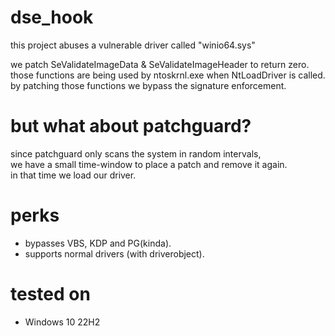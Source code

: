 # dse_hook

this project abuses a vulnerable driver called "winio64.sys"

we patch SeValidateImageData & SeValidateImageHeader to return zero. \
those functions are being used by ntoskrnl.exe when NtLoadDriver is called. \
by patching those functions we bypass the signature enforcement.

# but what about patchguard?
since patchguard only scans the system in random intervals, \
we have a small time-window to place a patch and remove it again. \
in that time we load our driver.

# perks
- bypasses VBS, KDP and PG(kinda).
- supports normal drivers (with driverobject).

# tested on
- Windows 10 22H2
